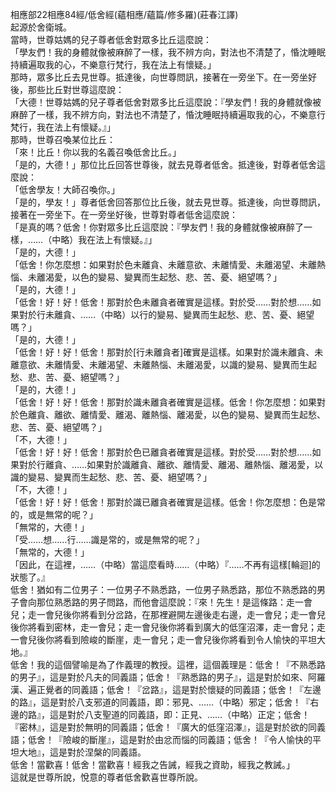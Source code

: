 相應部22相應84經/低舍經(蘊相應/蘊篇/修多羅)(莊春江譯)  
起源於舍衛城。  
當時，世尊姑媽的兒子尊者低舍對眾多比丘這麼說：  
「學友們！我的身體就像被麻醉了一樣，我不辨方向，對法也不清楚了，惛沈睡眠持續遍取我的心，不樂意行梵行，我在法上有懷疑。」  
那時，眾多比丘去見世尊。抵達後，向世尊問訊，接著在一旁坐下。在一旁坐好後，那些比丘對世尊這麼說：  
「大德！世尊姑媽的兒子尊者低舍對眾多比丘這麼說：『學友們！我的身體就像被麻醉了一樣，我不辨方向，對法也不清楚了，惛沈睡眠持續遍取我的心，不樂意行梵行，我在法上有懷疑。』」  
那時，世尊召喚某位比丘：  
「來！比丘！你以我的名義召喚低舍比丘。」  
「是的，大德！」那位比丘回答世尊後，就去見尊者低舍。抵達後，對尊者低舍這麼說：  
「低舍學友！大師召喚你。」  
「是的，學友！」尊者低舍回答那位比丘後，就去見世尊。抵達後，向世尊問訊，接著在一旁坐下。在一旁坐好後，世尊對尊者低舍這麼說：  
「是真的嗎？低舍！你對眾多比丘這麼說：『學友們！我的身體就像被麻醉了一樣，……（中略）我在法上有懷疑。』」  
「是的，大德！」  
「低舍！你怎麼想：如果對於色未離貪、未離意欲、未離情愛、未離渴望、未離熱惱、未離渴愛，以色的變易、變異而生起愁、悲、苦、憂、絕望嗎？」  
「是的，大德！」  
「低舍！好！好！低舍！那對於色未離貪者確實是這樣。對於受……對於想……如果對於行未離貪、……（中略）以行的變易、變異而生起愁、悲、苦、憂、絕望嗎？」  
「是的，大德！」  
「低舍！好！好！低舍！那對於[行未離貪者]確實是這樣。如果對於識未離貪、未離意欲、未離情愛、未離渴望、未離熱惱、未離渴愛，以識的變易、變異而生起愁、悲、苦、憂、絕望嗎？」  
「是的，大德！」  
「低舍！好！好！低舍！那對於識未離貪者確實是這樣。低舍！你怎麼想：如果對於色離貪、離欲、離情愛、離渴、離熱惱、離渴愛，以色的變易、變異而生起愁、悲、苦、憂、絕望嗎？」  
「不，大德！」  
「低舍！好！好！低舍！那對於色已離貪者確實是這樣。對於受……對於想……如果對於行離貪、……如果對於識離貪、離欲、離情愛、離渴、離熱惱、離渴愛，以識的變易、變異而生起愁、悲、苦、憂、絕望嗎？」  
「不，大德！」  
「低舍！好！好！低舍！那對於識已離貪者確實是這樣。低舍！你怎麼想：色是常的，或是無常的呢？」  
「無常的，大德！」  
「受……想……行……識是常的，或是無常的呢？」  
「無常的，大德！」  
「因此，在這裡，……（中略）當這麼看時……（中略）『……不再有這樣[輪迴]的狀態了。』  
低舍！猶如有二位男子：一位男子不熟悉路，一位男子熟悉路，那位不熟悉路的男子會向那位熟悉路的男子問路，而他會這麼說：『來！先生！是這條路：走一會兒；走一會兒後你將看到分岔路，在那裡避開左邊後走右邊，走一會兒；走一會兒後你將看到密林，走一會兒；走一會兒後你將看到廣大的低窪沼澤，走一會兒；走一會兒後你將看到險峻的斷崖，走一會兒；走一會兒後你將看到令人愉快的平坦大地。』  
低舍！我的這個譬喻是為了作義理的教授。這裡，這個義理是：低舍！『不熟悉路的男子』，這是對於凡夫的同義語；低舍！『熟悉路的男子』，這是對於如來、阿羅漢、遍正覺者的同義語；低舍！『岔路』，這是對於懷疑的同義語；低舍！『左邊的路』，這是對於八支邪道的同義語，即：邪見、……（中略）邪定；低舍！『右邊的路』，這是對於八支聖道的同義語，即：正見、……（中略）正定；低舍！『密林』，這是對於無明的同義語；低舍！『廣大的低窪沼澤』，這是對於欲的同義語；低舍！『險峻的斷崖』，這是對於由忿而惱的同義語；低舍！『令人愉快的平坦大地』，這是對於涅槃的同義語。  
低舍！當歡喜！低舍！當歡喜！經我之告誡，經我之資助，經我之教誡。」  
這就是世尊所說，悅意的尊者低舍歡喜世尊所說。  
  
  
